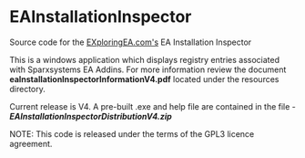 # EAInstallationInspector

Source code for the [EXploringEA.com's](http://EXploringEA.com "EXploringEA") EA Installation Inspector 

This is a windows application which displays registry entries associated with Sparxsystems EA Addins.
For more information review the document **eaInstallationInspectorInformationV4.pdf** located under the resources directory.

Current release is V4.
A pre-built .exe and help file are contained in the file - ***EAInstallationInspectorDistributionV4.zip***

NOTE: This code is released under the terms of the GPL3 licence agreement.
